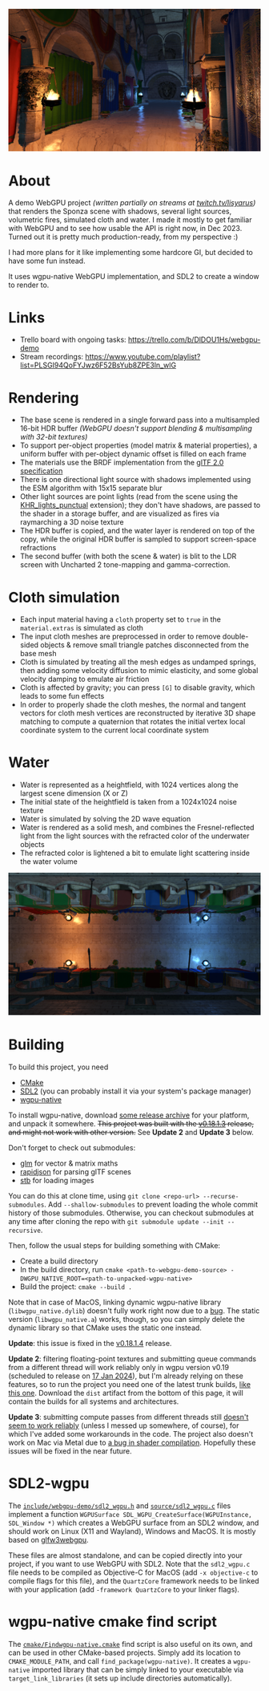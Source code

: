 ![](screenshot1.png)

# About

A demo WebGPU project *(written partially on streams at [twitch.tv/lisyarus](twitch.tv/lisyarus))* that renders the Sponza scene with shadows, several light sources, volumetric fires, simulated cloth and water. I made it mostly to get familiar with WebGPU and to see how usable the API is right now, in Dec 2023. Turned out it is pretty much production-ready, from my perspective :)

I had more plans for it like implementing some hardcore GI, but decided to have some fun instead.

It uses wgpu-native WebGPU implementation, and SDL2 to create a window to render to.

# Links

* Trello board with ongoing tasks: https://trello.com/b/DlDOU1Hs/webgpu-demo
* Stream recordings: https://www.youtube.com/playlist?list=PLSGI94QoFYJwz6F52BsYub8ZPE3ln_wlG

# Rendering

* The base scene is rendered in a single forward pass into a multisampled 16-bit HDR buffer *(WebGPU doesn't support blending & multisampling with 32-bit textures)*
* To support per-object properties (model matrix & material properties), a uniform buffer with per-object dynamic offset is filled on each frame
* The materials use the BRDF implementation from the [glTF 2.0 specification](https://registry.khronos.org/glTF/specs/2.0/glTF-2.0.html#appendix-b-brdf-implementation)
* There is one directional light source with shadows implemented using the ESM algorithm with 15x15 separate blur
* Other light sources are point lights (read from the scene using the [KHR_lights_punctual](https://github.com/KhronosGroup/glTF/tree/main/extensions/2.0/Khronos/KHR_lights_punctual) extension); they don't have shadows, are passed to the shader in a storage buffer, and are visualized as fires via raymarching a 3D noise texture
* The HDR buffer is copied, and the water layer is rendered on top of the copy, while the original HDR buffer is sampled to support screen-space refractions
* The second buffer (with both the scene & water) is blit to the LDR screen with Uncharted 2 tone-mapping and gamma-correction. 

# Cloth simulation

* Each input material having a `cloth` property set to `true` in the `material.extras` is simulated as cloth
* The input cloth meshes are preprocessed in order to remove double-sided objects & remove small triangle patches disconnected from the base mesh
* Cloth is simulated by treating all the mesh edges as undamped springs, then adding some velocity diffusion to mimic elasticity, and some global velocity damping to emulate air friction
* Cloth is affected by gravity; you can press `[G]` to disable gravity, which leads to some fun effects
* In order to properly shade the cloth meshes, the normal and tangent vectors for cloth mesh vertices are reconstructed by iterative 3D shape matching to compute a quaternion that rotates the initial vertex local coordinate system to the current local coordinate system

# Water

* Water is represented as a heightfield, with 1024 vertices along the largest scene dimension (X or Z)
* The initial state of the heightfield is taken from a 1024x1024 noise texture
* Water is simulated by solving the 2D wave equation
* Water is rendered as a solid mesh, and combines the Fresnel-reflected light from the light sources with the refracted color of the underwater objects
* The refracted color is lightened a bit to emulate light scattering inside the water volume

![](screenshot2.png)

# Building

To build this project, you need
* [CMake](https://cmake.org)
* [SDL2](https://www.libsdl.org/) (you can probably install it via your system's package manager)
* [wgpu-native](https://github.com/gfx-rs/wgpu-native)

To install wgpu-native, download [some release archive](https://github.com/gfx-rs/wgpu-native/releases) for your platform, and unpack it somewhere. ~~This project was built with the [v0.18.1.3](https://github.com/gfx-rs/wgpu-native/releases/tag/v0.18.1.3) release, and might not work with other version.~~ See **Update 2** and **Update 3** below.

Don't forget to check out submodules:
* [glm](https://github.com/g-truc/glm) for vector & matrix maths
* [rapidjson](https://github.com/Tencent/rapidjson) for parsing glTF scenes
* [stb](https://github.com/nothings/stb) for loading images

You can do this at clone time, using `git clone <repo-url> --recurse-submodules`. Add `--shallow-submodules` to prevent loading the whole commit history of those submodules. Otherwise, you can checkout submodules at any time after cloning the repo with `git submodule update --init --recursive`.

Then, follow the usual steps for building something with CMake:
* Create a build directory
* In the build directory, run `cmake <path-to-webgpu-demo-source> -DWGPU_NATIVE_ROOT=<path-to-unpacked-wgpu-native>`
* Build the project: `cmake --build .`

Note that in case of MacOS, linking dynamic wgpu-native library (`libwgpu_native.dylib`) doesn't fully work right now due to a [bug](https://github.com/gfx-rs/wgpu-native/issues/329). The static version (`libwgpu_native.a`) works, though, so you can simply delete the dynamic library so that CMake uses the static one instead.

**Update**: this issue is fixed in the [v0.18.1.4](https://github.com/gfx-rs/wgpu-native/releases/tag/v0.18.1.4) release.

**Update 2**: filtering floating-point textures and submitting queue commands from a different thread will work reliably only in wgpu version v0.19 (scheduled to release on [17 Jan 2024](https://github.com/gfx-rs/wgpu/milestone/18)), but I'm already relying on these features, so to run the project you need one of the latest trunk builds, [like this one](https://github.com/gfx-rs/wgpu-native/actions/runs/7192422937). Download the `dist` artifact from the bottom of this page, it will contain the builds for all systems and architectures.

**Update 3**: submitting compute passes from different threads still [doesn't seem to work reliably](https://github.com/gfx-rs/wgpu/issues/4877) (unless I messed up somewhere, of course), for which I've added some workarounds in the code. The project also doesn't work on Mac via Metal due to [a bug in shader compilation](https://github.com/gfx-rs/wgpu/issues/4904). Hopefully these issues will be fixed in the near future.

# SDL2-wgpu

The [`include/webgpu-demo/sdl2_wgpu.h`](https://github.com/lisyarus/webgpu-demo/blob/main/include/webgpu-demo/sdl_wgpu.h) and [`source/sdl2_wgpu.c`](https://github.com/lisyarus/webgpu-demo/blob/main/source/sdl_wgpu.c) files implement a function `WGPUSurface SDL_WGPU_CreateSurface(WGPUInstance, SDL_Window *)` which creates a WebGPU surface from an SDL2 window, and should work on Linux (X11 and Wayland), Windows and MacOS. It is mostly based on [glfw3webgpu](https://github.com/eliemichel/glfw3webgpu/blob/main/glfw3webgpu.c).

These files are almost standalone, and can be copied directly into your project, if you want to use WebGPU with SDL2. Note that the `sdl2_wgpu.c` file needs to be compiled as Objective-C for MacOS (add `-x objective-c` to compile flags for this file), and the `QuartzCore` framework needs to be linked with your application (add `-framework QuartzCore` to your linker flags).

# wgpu-native cmake find script

The [`cmake/Findwgpu-native.cmake`](https://github.com/lisyarus/webgpu-demo/blob/main/cmake/Findwgpu-native.cmake) find script is also useful on its own, and can be used in other CMake-based projects. Simply add its location to `CMAKE_MODULE_PATH`, and call `find_package(wgpu-native)`. It creates a `wgpu-native` imported library that can be simply linked to your executable via `target_link_libraries` (it sets up include directories automatically).
